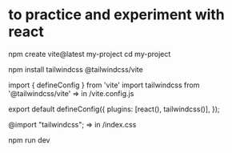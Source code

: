 # to practice and experiment with react

npm create vite@latest my-project
cd my-project

npm install tailwindcss @tailwindcss/vite

import { defineConfig } from 'vite'
import tailwindcss from '@tailwindcss/vite' => in /vite.config.js

export default defineConfig({
plugins: [react(), tailwindcss()],
});

@import "tailwindcss"; => in /index.css

npm run dev
